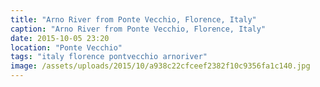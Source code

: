 ```yaml
---
title: "Arno River from Ponte Vecchio, Florence, Italy"
caption: "Arno River from Ponte Vecchio, Florence, Italy"
date: 2015-10-05 23:20
location: "Ponte Vecchio"
tags: "italy florence pontvecchio arnoriver"
image: /assets/uploads/2015/10/a938c22cfceef2382f10c9356fa1c140.jpg
---
```

